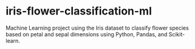 # iris-flower-classification-ml
Machine Learning project using the Iris dataset to classify flower species based on petal and sepal dimensions using Python, Pandas, and Scikit-learn.
